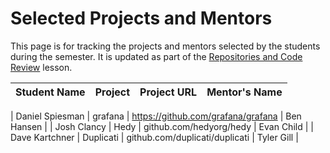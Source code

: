 # Selected Projects and Mentors

This page is for tracking the projects and mentors selected by the students during the semester.  It is updated as part of the [Repositories and Code Review](../modules/collaborative/repositories-and-review.md) lesson.

| Student Name | Project | Project URL | Mentor's Name |
|--------------|---------|-------------|---------------|

| Daniel Spiesman | grafana | https://github.com/grafana/grafana | Ben Hansen |
| Josh Clancy | Hedy | github.com/hedyorg/hedy | Evan Child |
| Dave Kartchner | Duplicati | github.com/duplicati/duplicati | Tyler Gill |

